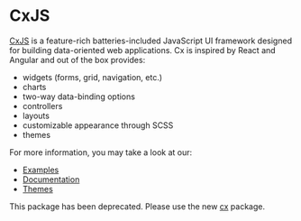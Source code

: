 # CxJS

[CxJS](https://cxjs.io) is a feature-rich batteries-included JavaScript UI framework designed for building data-oriented web applications. 
Cx is inspired by React and Angular and out of the box provides:
- widgets (forms, grid, navigation, etc.) 
- charts
- two-way data-binding options
- controllers
- layouts
- customizable appearance through SCSS
- themes

For more information, you may take a look at our:
- [Examples](https://cxjs.io/examples)
- [Documentation](https://cxjs.io/docs)
- [Themes](https://cxjs.io/themes)

This package has been deprecated. 
Please use the new [cx](https://www.npmjs.com/package/cx) package.
